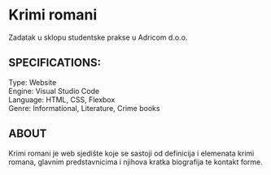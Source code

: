 # Krimi romani
Zadatak u sklopu studentske prakse u Adricom d.o.o. 
  
## SPECIFICATIONS:
  
Type: Website  
Engine: Visual Studio Code  
Language: HTML, CSS, Flexbox  
Genre: Informational, Literature, Crime books  
  
## ABOUT  
Krimi romani je web sjedište koje se sastoji od definicija i elemenata krimi romana, glavnim predstavnicima i njihova kratka biografija te kontakt forme.
